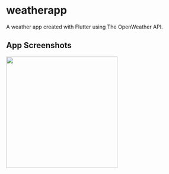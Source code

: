 # weatherapp

A weather app created with Flutter using The OpenWeather API.

## App Screenshots
<img src="https://github.com/koushikcodes2021/weatherApp/blob/main/App.gif" width="300" />

